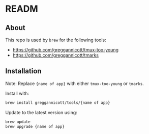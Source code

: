 # READM

## About

This repo is used by `brew` for the following tools:

* https://github.com/greggannicott/tmux-too-young
* https://github.com/greggannicott/tmarks

## Installation

Note: Replace `{name of app}` with either `tmux-too-young` or `tmarks`.

Install with:

```bash
brew install greggannicott/tools/{name of app}
```

Update to the latest version using:

```bash
brew update
brew upgrade {name of app}
```
